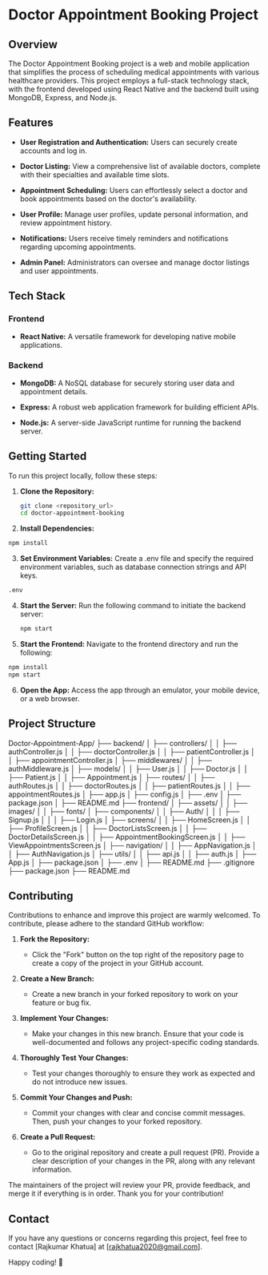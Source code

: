 # Doctor Appointment Booking Project

## Overview

The Doctor Appointment Booking project is a web and mobile application that simplifies the process of scheduling medical appointments with various healthcare providers. This project employs a full-stack technology stack, with the frontend developed using React Native and the backend built using MongoDB, Express, and Node.js.

## Features

- **User Registration and Authentication:** Users can securely create accounts and log in.

- **Doctor Listing:** View a comprehensive list of available doctors, complete with their specialties and available time slots.

- **Appointment Scheduling:** Users can effortlessly select a doctor and book appointments based on the doctor's availability.

- **User Profile:** Manage user profiles, update personal information, and review appointment history.

- **Notifications:** Users receive timely reminders and notifications regarding upcoming appointments.

- **Admin Panel:** Administrators can oversee and manage doctor listings and user appointments.

## Tech Stack

### Frontend

- **React Native:** A versatile framework for developing native mobile applications.

### Backend

- **MongoDB:** A NoSQL database for securely storing user data and appointment details.

- **Express:** A robust web application framework for building efficient APIs.

- **Node.js:** A server-side JavaScript runtime for running the backend server.

## Getting Started

To run this project locally, follow these steps:

1. **Clone the Repository:**

   ```bash
   git clone <repository_url>
   cd doctor-appointment-booking
   ```

2. **Install Dependencies:**

  ```bash
  npm install
  ```
3. **Set Environment Variables:**
    Create a .env file and specify the required environment variables, such as database connection strings and API keys.
   
  ```bash
  .env
  ```
4. **Start the Server:**
     Run the following command to initiate the backend server:
   
   ```bash
   npm start
   ```
5. **Start the Frontend:**
   Navigate to the frontend directory and run the following:

  ```bash
  npm install
  npm start
  ```
6. **Open the App:**
   Access the app through an emulator, your mobile device, or a web browser.


## Project Structure

Doctor-Appointment-App/
├── backend/
│   ├── controllers/
│   │   ├── authController.js
│   │   ├── doctorController.js
│   │   ├── patientController.js
│   │   ├── appointmentController.js
│   ├── middlewares/
│   │   ├── authMiddleware.js
│   ├── models/
│   │   ├── User.js
│   │   ├── Doctor.js
│   │   ├── Patient.js
│   │   ├── Appointment.js
│   ├── routes/
│   │   ├── authRoutes.js
│   │   ├── doctorRoutes.js
│   │   ├── patientRoutes.js
│   │   ├── appointmentRoutes.js
│   ├── app.js
│   ├── config.js
│   ├── .env
│   ├── package.json
│   ├── README.md
├── frontend/
│   ├── assets/
│   │   ├── images/
│   │   ├── fonts/
│   ├── components/
│   │   ├── Auth/
│   │   │   ├── Signup.js
│   │   │   ├── Login.js
│   ├── screens/
│   │   ├── HomeScreen.js
│   │   ├── ProfileScreen.js
│   │   ├── DoctorListsScreen.js
│   │   ├── DoctorDetailsScreen.js
│   │   ├── AppointmentBookingScreen.js
│   │   ├── ViewAppointmentsScreen.js
│   ├── navigation/
│   │   ├── AppNavigation.js
│   │   ├── AuthNavigation.js
│   ├── utils/
│   │   ├── api.js
│   │   ├── auth.js
│   ├── App.js
│   ├── package.json
│   ├── .env
│   ├── README.md
├── .gitignore
├── package.json
├── README.md


## Contributing

Contributions to enhance and improve this project are warmly welcomed. To contribute, please adhere to the standard GitHub workflow:

1. **Fork the Repository:**  
   - Click the "Fork" button on the top right of the repository page to create a copy of the project in your GitHub account.

2. **Create a New Branch:**  
   - Create a new branch in your forked repository to work on your feature or bug fix.

3. **Implement Your Changes:**  
   - Make your changes in this new branch. Ensure that your code is well-documented and follows any project-specific coding standards.

4. **Thoroughly Test Your Changes:**  
   - Test your changes thoroughly to ensure they work as expected and do not introduce new issues.

5. **Commit Your Changes and Push:**  
   - Commit your changes with clear and concise commit messages. Then, push your changes to your forked repository.

6. **Create a Pull Request:**  
   - Go to the original repository and create a pull request (PR). Provide a clear description of your changes in the PR, along with any relevant information.

The maintainers of the project will review your PR, provide feedback, and merge it if everything is in order. Thank you for your contribution!



## Contact

If you have any questions or concerns regarding this project, feel free to contact [Rajkumar Khatua] at [rajkhatua2020@gmail.com].

Happy coding! 🚀

